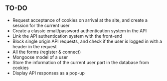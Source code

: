 ## TO-DO
- Request acceptance of cookies on arrival at the site, and create a session for the current user
- Create a classic email/password authentication system in the API
- Link the API authentication system with the front-end
- Block single origin API requests, and check if the user is logged in with a header in the request
- All the forms (register & connect)
- Mongoose model of a user
- Store the information of the current user part in the database from cookies
- Display API responses as a pop-up
